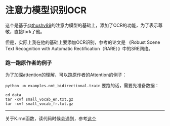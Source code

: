 # 注意力模型识别OCR

这个是基于[@thushv89](https://github.com/thushv89/attention_keras)的注意力模型的基础上，添加了OCR的功能，为了表示尊敬，直接fork了他。

但是，实际上我在他的基础上要添加OCR识别，参考的论文是
《Robust Scene Text Recognition with Automatic Rectification（RARE）》中的SRE网络。

### 跑一跑原作者的例子

为了加深attention的理解，可以跑原作者的Attention的例子：

`python -m examples.nmt_bidirectional.train`
要跑的话，需要先准备数据：
```
cd data
tar -xvf small_vocab_en.txt.gz
tar -xvf small_vocab_fr.txt.gz
```
---

关于K.rnn函数，读代码时候会遇到，参考[这个](https://kexue.fm/archives/5643/comment-page-1)